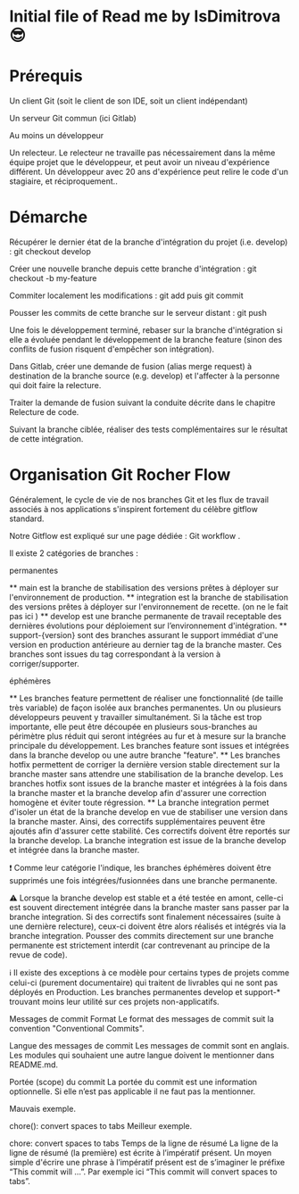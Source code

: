 # Initial file of Read me by IsDimitrova 😎

# Prérequis
Un client Git (soit le client de son IDE, soit un client indépendant)

Un serveur Git commun (ici Gitlab)

Au moins un développeur

Un relecteur. Le relecteur ne travaille pas nécessairement dans la même équipe projet que le développeur, et peut avoir un niveau d'expérience différent. Un développeur avec 20 ans d'expérience peut relire le code d'un stagiaire, et réciproquement..

# Démarche
Récupérer le dernier état de la branche d'intégration du projet (i.e. develop) : git checkout develop

Créer une nouvelle branche depuis cette branche d'intégration : git checkout -b my-feature

Commiter localement les modifications : git add puis git commit

Pousser les commits de cette branche sur le serveur distant : git push

Une fois le développement terminé, rebaser sur la branche d'intégration si elle a évoluée pendant le développement de la branche feature (sinon des conflits de fusion risquent d'empêcher son intégration).

Dans Gitlab, créer une demande de fusion (alias merge request) à destination de la branche source (e.g. develop) et l'affecter à la personne qui doit faire la relecture. 

Traiter la demande de fusion suivant la conduite décrite dans le chapitre Relecture de code.

Suivant la branche ciblée, réaliser des tests complémentaires sur le résultat de cette intégration.

# Organisation Git Rocher Flow
Généralement, le cycle de vie de nos branches Git et les flux de travail associés à nos applications s'inspirent fortement du célèbre gitflow standard.

Notre Gitflow est expliqué sur une page dédiée : Git workflow .

Il existe 2 catégories de branches :

permanentes

** main est la branche de stabilisation des versions prêtes à déployer sur l'environnement de production. 
** integration est la branche de stabilisation des versions prêtes à déployer sur l'environnement de recette. (on ne le fait pas ici )
** develop est une branche permanente de travail receptable des dernières évolutions pour déploiement sur l’environnement d'intégration.
** support-{version} sont des branches assurant le support immédiat d'une version en production antérieure au dernier tag de la branche master. Ces branches sont issues du tag correspondant à la version à corriger/supporter.

éphémères

** Les branches feature permettent de réaliser une fonctionnalité (de taille très variable) de façon isolée aux branches permanentes. Un ou plusieurs développeurs peuvent y travailler simultanément. Si la tâche est trop importante, elle peut être découpée en plusieurs sous-branches au périmètre plus réduit qui seront intégrées au fur et à mesure sur la branche principale du développement. Les branches feature sont issues et intégrées dans la branche develop ou une autre branche "feature".
** Les branches hotfix permettent de corriger la dernière version stable directement sur la branche master sans attendre une stabilisation de la branche develop. Les branches hotfix sont issues de la branche master et intégrées à la fois dans la branche master et la branche develop afin d'assurer une correction homogène et éviter toute régression.
** La branche integration permet d'isoler un état de la branche develop en vue de stabiliser une version dans la branche master. Ainsi, des correctifs supplémentaires peuvent être ajoutés afin d'assurer cette stabilité. Ces correctifs doivent être reportés sur la branche develop. La branche integration est issue de la branche develop et intégrée dans la branche master.

:exclamation: Comme leur catégorie l'indique, les branches éphémères doivent être supprimés une fois intégrées/fusionnées dans une branche permanente.

:warning: Lorsque la branche develop est stable et a été testée en amont, celle-ci est souvent directement intégrée dans la branche master sans passer par la branche integration. Si des correctifs sont finalement nécessaires (suite à une dernière relecture), ceux-ci doivent être alors réalisés et intégrés via la branche integration. Pousser des commits directement sur une branche permanente est strictement interdit (car contrevenant au principe de la revue de code).

:information_source: Il existe des exceptions à ce modèle pour certains types de projets comme celui-ci (purement documentaire) qui traitent de livrables qui ne sont pas déployés en Production.
Les branches permanentes develop et support-* trouvant moins leur utilité sur ces projets non-applicatifs.

Messages de commit
Format
Le format des messages de commit suit la convention "Conventional Commits".

Langue des messages de commit
Les messages de commit sont en anglais. Les modules qui souhaient une autre langue doivent le mentionner dans README.md.

Portée (scope) du commit
La portée du commit est une information optionnelle. Si elle n’est pas applicable il ne faut pas la mentionner.

Mauvais exemple.


chore(): convert spaces to tabs
Meilleur exemple.


chore: convert spaces to tabs
Temps de la ligne de résumé
La ligne de la ligne de résumé (la première) est écrite à l’impératif présent. Un moyen simple d'écrire une phrase à l’impératif présent est de s’imaginer le préfixe “This commit will …”. Par exemple ici “This commit will convert spaces to tabs”.
